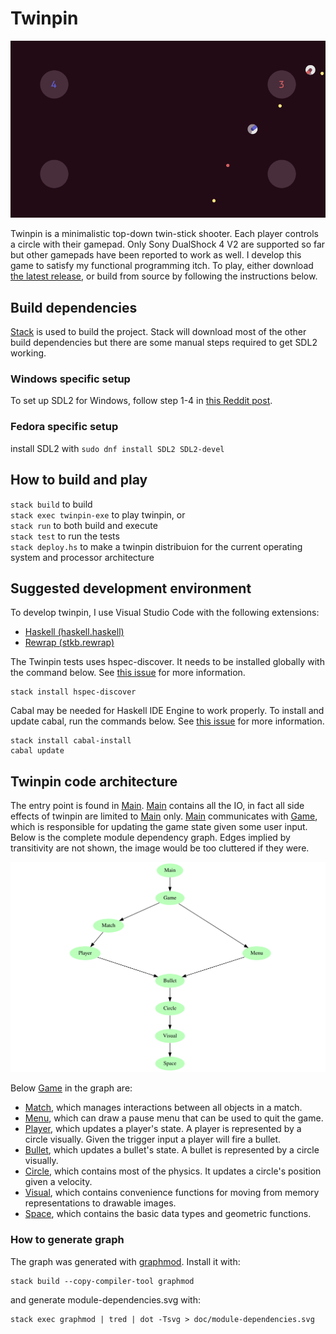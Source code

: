 # Twinpin
![twinpin screenshot](doc/screenshot.png "twinpin screenshot")

Twinpin is a minimalistic top-down twin-stick shooter. Each player controls a
circle with their gamepad. Only Sony DualShock 4 V2 are supported so far but
other gamepads have been reported to work as well. I develop this game to
satisfy my functional programming itch. To play, either download [the latest
release](https://github.com/victorjoh/twinpin/releases/latest), or build from
source by following the instructions below.

## Build dependencies
[Stack](https://docs.haskellstack.org/en/stable/README/) is used to build the
project. Stack will download most of the other build dependencies but there are
some manual steps required to get SDL2 working.

### Windows specific setup
To set up SDL2 for Windows, follow step 1-4 in [this Reddit
post](https://www.reddit.com/r/haskellgamedev/comments/4jpthu/windows_sdl2_is_now_almost_painless_via_stack/).

### Fedora specific setup
install SDL2 with `sudo dnf install SDL2 SDL2-devel`

## How to build and play
`stack build` to build  
`stack exec twinpin-exe` to play twinpin, or  
`stack run` to both build and execute  
`stack test` to run the tests  
`stack deploy.hs` to make a twinpin distribuion for the current operating system
and processor architecture

## Suggested development environment
To develop twinpin, I use Visual Studio Code with the following extensions:
* [Haskell
  (haskell.haskell)](https://marketplace.visualstudio.com/items?itemName=haskell.haskell)
* [Rewrap
  (stkb.rewrap)](https://marketplace.visualstudio.com/items?itemName=stkb.rewrap)

The Twinpin tests uses hspec-discover. It needs to be installed globally with
the command below. See [this
issue](https://github.com/haskell/haskell-ide-engine/issues/1500) for more
information.
```
stack install hspec-discover
```

Cabal may be needed for Haskell IDE Engine to work properly. To install and
update cabal, run the commands below. See [this
issue](https://github.com/haskell/haskell-ide-engine/issues/658) for more
information.
```
stack install cabal-install
cabal update
```

## Twinpin code architecture
The entry point is found in [Main]. [Main] contains all the IO, in fact all side
effects of twinpin are limited to [Main] only. [Main] communicates with [Game],
which is responsible for updating the game state given some user input. Below is
the complete module dependency graph. Edges implied by transitivity are not
shown, the image would be too cluttered if they were.

![twinpin module dependencies](doc/module-dependencies.svg)

Below [Game] in the graph are:
* [Match], which manages interactions between all objects in a match.
* [Menu], which can draw a pause menu that can be used to quit the game.
* [Player], which updates a player's state. A player is represented by a circle
  visually. Given the trigger input a player will fire a bullet.
* [Bullet], which updates a bullet's state. A bullet is represented by a circle
  visually.
* [Circle], which contains most of the physics. It updates a circle's position
  given a velocity.
* [Visual], which contains convenience functions for moving from memory
  representations to drawable images.
* [Space], which contains the basic data types and geometric functions.

### How to generate graph
The graph was generated with [graphmod](https://github.com/yav/graphmod).
Install it with:
```
stack build --copy-compiler-tool graphmod
```
and generate module-dependencies.svg with:
```
stack exec graphmod | tred | dot -Tsvg > doc/module-dependencies.svg
```

[Main]:   app/Main.hs
[Game]:   src/Game.hs
[Match]:  src/Match.hs
[Menu]:   src/Menu.hs
[Player]: src/Player.hs
[Bullet]: src/Bullet.hs
[Circle]: src/Circle.hs
[Visual]: src/Visual.hs
[Space]:  src/Space.hs